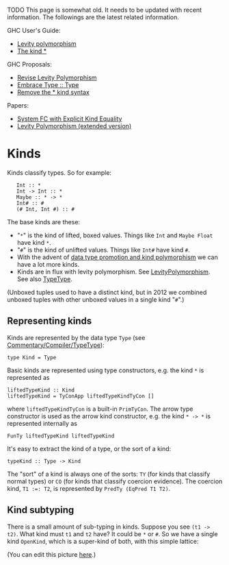 TODO This page is somewhat old. It needs to be updated with recent information. The followings are the latest related information.


GHC User's Guide:

- [ Levity polymorphism](https://downloads.haskell.org/%7Eghc/latest/docs/html/users_guide/glasgow_exts.html#levity-polymorphism)
- [ The kind \*](https://downloads.haskell.org/%7Eghc/latest/docs/html/users_guide/glasgow_exts.html#the-kind)


GHC Proposals:

- [ Revise Levity Polymorphism](https://github.com/ghc-proposals/ghc-proposals/blob/master/proposals/0003-levity-polymorphism.rst)
- [ Embrace Type :: Type](https://github.com/ghc-proposals/ghc-proposals/blob/master/proposals/0020-no-type-in-type.rst)
- [ Remove the \* kind syntax](https://github.com/ghc-proposals/ghc-proposals/blob/master/proposals/0030-remove-star-kind.rst)


Papers:

- [ System FC with Explicit Kind Equality](https://www.seas.upenn.edu/~sweirich/papers/fckinds.pdf)
- [ Levity Polymorphism (extended version)](https://cs.brynmawr.edu/~rae/papers/2017/levity/levity.pdf)

# Kinds


Kinds classify types.  So for example:

```wiki
   Int :: *
   Int -> Int :: *
   Maybe :: * -> *
   Int# :: #
   (# Int, Int #) :: #
```


The base kinds are these:

- "`*`" is the kind of lifted, boxed values. Things like `Int` and `Maybe Float` have kind `*`.
- "`#`" is the kind of unlifted values. Things like `Int#` have kind `#`.
- With the advent of [data type promotion and kind polymorphism](ghc-kinds) we can have a lot more kinds.
- Kinds are in flux with levity polymorphism. See [LevityPolymorphism](levity-polymorphism). See also [TypeType](commentary/compiler/type-type).


(Unboxed tuples used to have a distinct kind, but in 2012 we combined unboxed tuples with other unboxed values in a single kind "`#`".)

## Representing kinds


Kinds are represented by the data type `Type` (see [Commentary/Compiler/TypeType](commentary/compiler/type-type)):

```wiki
type Kind = Type
```


Basic kinds are 
represented using type constructors, e.g. the kind `*` is represented as

```wiki
liftedTypeKind :: Kind
liftedTypeKind = TyConApp liftedTypeKindTyCon []
```


where `liftedTypeKindTyCon` is a built-in `PrimTyCon`.  The arrow type
constructor is used as the arrow kind constructor, e.g. the kind `* -> *` 
is represented internally as

```wiki
FunTy liftedTypeKind liftedTypeKind
```


It's easy to extract the kind of a type, or the sort of a kind:

```wiki
typeKind :: Type -> Kind
```


The "sort" of a kind is always one of the
sorts: `TY` (for kinds that classify normal types) or `CO` (for kinds that
classify coercion evidence).  The coercion kind, `T1 :=: T2`, is
represented by `PredTy (EqPred T1 T2)`.

## Kind subtyping


There is a small amount of sub-typing in kinds.  Suppose you see `(t1 -> t2)`.  What kind must `t1` and `t2` have?  It could be `*` or `#`.  So we have a single kind `OpenKind`, which is a super-kind of both, with this simple lattice:

[](https://docs.google.com/drawings/pub?id=1M5yBP8iAWTgqdI3oG1UNnYihVlipnvvk2vLInAFxtNM&w=359&h=229)


(You can edit this picture [ here](https://docs.google.com/drawings/d/1M5yBP8iAWTgqdI3oG1UNnYihVlipnvvk2vLInAFxtNM/edit?hl=en_GB).)
